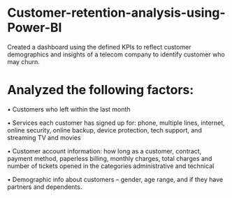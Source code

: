 # Customer-retention-analysis-using-Power-BI
Created a dashboard using the defined KPIs to reflect customer demographics and insights of a telecom company to identify customer who may churn.

# Analyzed the following factors:

• Customers who left within the last month

• Services each customer has signed up for: phone, multiple lines, internet, online security, online backup, device protection, tech
support, and streaming TV and movies

• Customer account information: how long as a customer, contract, payment method, paperless billing, monthly charges, total charges
and number of tickets opened in the categories administrative and technical

• Demographic info about customers – gender, age range, and if they have partners and dependents. 
